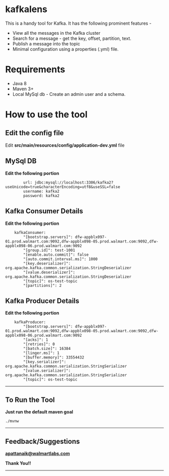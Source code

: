# kafkalens
This is a handy tool for Kafka. It has the following prominent features - 
* View all the messages in the Kafka cluster
* Search for a message - get the key, offset, partition, text.
* Publish a message into the topic
* Minimal configuration using a properties (.yml) file.

# Requirements
* Java 8
* Maven 3+
* Local MySql db - Create an admin user and a schema.

# How to use the tool

## Edit the config file
Edit **src/main/resources/config/application-dev.yml** file

## MySql DB
**Edit the following portion**
```
        url: jdbc:mysql://localhost:3306/kafka2?useUnicode=true&characterEncoding=utf8&useSSL=false
        username: kafka2
        password: kafka2
```
## Kafka Consumer Details
**Edit the following portion**
```
    kafkaConsumer:
        "[bootstrap.servers]": dfw-appblx097-01.prod.walmart.com:9092,dfw-appblx098-05.prod.walmart.com:9092,dfw-appblx098-06.prod.walmart.com:9092
        "[group.id]": test-1001
        "[enable.auto.commit]": false
        "[auto.commit.interval.ms]": 1000
        "[key.deserializer]": org.apache.kafka.common.serialization.StringDeserializer
        "[value.deserializer]": org.apache.kafka.common.serialization.StringDeserializer
        "[topic]": os-test-topic
        "[partitions]": 2
```

## Kafka Producer Details
**Edit the following portion**
```
    kafkaProducer:
        "[bootstrap.servers]": dfw-appblx097-01.prod.walmart.com:9092,dfw-appblx098-05.prod.walmart.com:9092,dfw-appblx098-06.prod.walmart.com:9092
        "[acks]": 1
        "[retries]": 0
        "[batch.size]": 16384
        "[linger.ms]": 1
        "[buffer.memory]": 33554432
        "[key.serializer]": org.apache.kafka.common.serialization.StringSerializer
        "[value.serializer]": org.apache.kafka.common.serialization.StringSerializer
        "[topic]": os-test-topic
```

---

## To Run the Tool
**Just run the default maven goal**

```
./mvnw
```
---

## Feedback/Suggestions
**apattanaik@walmartlabs.com**

**Thank You!!**

___
